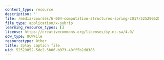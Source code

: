 ```yaml
---
content_type: resource
description: ''
file: /media/courses/6-004-computation-structures-spring-2017/525290525de25b06b97340ff5b2d8383_p2j16ebu14U.vtt
file_type: application/x-subrip
learning_resource_types: []
license: https://creativecommons.org/licenses/by-nc-sa/4.0/
ocw_type: OCWFile
resourcetype: Other
title: 3play caption file
uid: 52529052-5de2-5b06-b973-40ff5b2d8383
---
```

